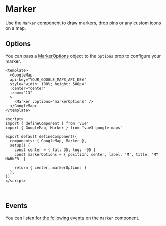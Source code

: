 # Marker

Use the `Marker` component to draw markers, drop pins or any custom icons on a map.

## Options

You can pass a [MarkerOptions](https://developers.google.com/maps/documentation/javascript/reference/marker#MarkerOptions) object to the `options` prop to configure your marker.

<!-- prettier-ignore -->
```vue
<template>
  <GoogleMap
  api-key="YOUR_GOOGLE_MAPS_API_KEY"
  style="width: 100%; height: 500px"
  :center="center"
  :zoom="13"
  >
    <Marker :options="markerOptions" />
  </GoogleMap>
</template>

<script>
import { defineComponent } from 'vue'
import { GoogleMap, Marker } from 'vue3-google-maps'

export default defineComponent({
  components: { GoogleMap, Marker },
  setup() {
    const center = { lat: 35, lng: -95 }
    const markerOptions = { position: center, label: 'M', title: 'MY MARKER' }

    return { center, markerOptions }
  },
})
</script>
```

\
<GoogleMap style="width: 100%; height: 500px" :center="{ lat: 35, lng: -95 }" :zoom="13">
<Marker :options="{ position: { lat: 35, lng: -95 }, label: 'M', title: 'MY MARKER' }" />
</GoogleMap>

## Events

You can listen for [the following events](https://developers.google.com/maps/documentation/javascript/reference/marker#Marker.animation_changed) on the `Marker` component.
